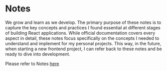 # Notes

We grow and learn as we develop. The primary purpose of these notes is to capture the key concepts and practices I found essential at different stages of building React applications. While official documentation covers every aspect in detail, these notes focus specifically on the concepts I needed to understand and implement for my personal projects. This way, in the future, when starting a new frontend project, I can refer back to these notes and be ready to dive into development.

Please refer to Notes [here](https://ashishjain0338.github.io/notes/)